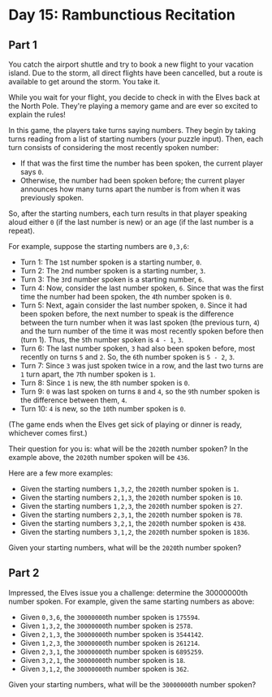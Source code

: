 # Day 15: Rambunctious Recitation

## Part 1

You catch the airport shuttle and try to book a new flight to your vacation island. Due to the storm, all direct flights have been cancelled, but a route is available to get around the storm. You take it.

While you wait for your flight, you decide to check in with the Elves back at the North Pole. They're playing a memory game and are ever so excited to explain the rules!

In this game, the players take turns saying numbers. They begin by taking turns reading from a list of starting numbers (your puzzle input). Then, each turn consists of considering the most recently spoken number:

- If that was the first time the number has been spoken, the current player says `0`.
- Otherwise, the number had been spoken before; the current player announces how many turns apart the number is from when it was previously spoken.

So, after the starting numbers, each turn results in that player speaking aloud either `0` (if the last number is new) or an age (if the last number is a repeat).

For example, suppose the starting numbers are `0,3,6`:

- Turn 1: The `1`st number spoken is a starting number, `0`.
- Turn 2: The `2`nd number spoken is a starting number, `3`.
- Turn 3: The `3`rd number spoken is a starting number, `6`.
- Turn 4: Now, consider the last number spoken, `6`. Since that was the first time the number had been spoken, the `4`th number spoken is `0`.
- Turn 5: Next, again consider the last number spoken, `0`. Since it had been spoken before, the next number to speak is the difference between the turn number when it was last spoken (the previous turn, `4`) and the turn number of the time it was most recently spoken before then (turn 1). Thus, the `5`th number spoken is `4 - 1`, `3`.
- Turn 6: The last number spoken, `3` had also been spoken before, most recently on turns `5` and `2`. So, the `6`th number spoken is `5 - 2`, `3`.
- Turn 7: Since `3` was just spoken twice in a row, and the last two turns are `1` turn apart, the `7`th number spoken is `1`.
- Turn 8: Since `1` is new, the `8`th number spoken is `0`.
- Turn 9: `0` was last spoken on turns `8` and `4`, so the `9`th number spoken is the difference between them, `4`.
- Turn 10: `4` is new, so the `10`th number spoken is `0`.

(The game ends when the Elves get sick of playing or dinner is ready, whichever comes first.)

Their question for you is: what will be the `2020`th number spoken? In the example above, the `2020`th number spoken will be `436`.

Here are a few more examples:

- Given the starting numbers `1,3,2`, the `2020`th number spoken is `1`.
- Given the starting numbers `2,1,3`, the `2020`th number spoken is `10`.
- Given the starting numbers `1,2,3`, the `2020`th number spoken is `27`.
- Given the starting numbers `2,3,1`, the `2020`th number spoken is `78`.
- Given the starting numbers `3,2,1`, the `2020`th number spoken is `438`.
- Given the starting numbers `3,1,2`, the `2020`th number spoken is `1836`.

Given your starting numbers, what will be the `2020`th number spoken?

## Part 2

Impressed, the Elves issue you a challenge: determine the 30000000th number spoken. For example, given the same starting numbers as above:

- Given `0,3,6`, the `30000000`th number spoken is `175594`.
- Given `1,3,2`, the `30000000`th number spoken is `2578`.
- Given `2,1,3`, the `30000000`th number spoken is `3544142`.
- Given `1,2,3`, the `30000000`th number spoken is `261214`.
- Given `2,3,1`, the `30000000`th number spoken is `6895259`.
- Given `3,2,1`, the `30000000`th number spoken is `18`.
- Given `3,1,2`, the `30000000`th number spoken is `362`.

Given your starting numbers, what will be the `30000000`th number spoken?

